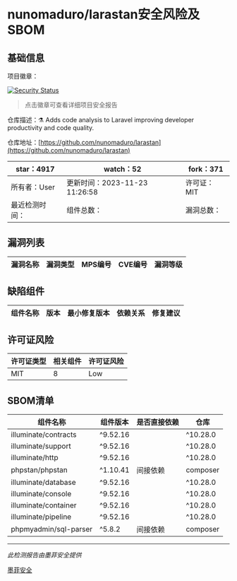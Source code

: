 # nunomaduro/larastan安全风险及SBOM

## 基础信息

项目徽章：

[![Security Status](https://www.murphysec.com/platform3/v31/badge/1729937399544766464.svg)](https://www.murphysec.com/console/report/1692241472739106816/1729937399544766464)

> 点击徽章可查看详细项目安全报告

仓库描述：⚗️ Adds code analysis to Laravel improving developer productivity and code quality.

仓库地址：[https://github.com/nunomaduro/larastan](https://github.com/nunomaduro/larastan)

| star：4917 | watch：52 | fork：371 |
| ----------- | -------------- | ------------ |
| 所有者：User | 更新时间：2023-11-23 11:26:58 | 许可证：MIT |
| 最近检测时间： | 组件总数： | 漏洞总数： |




## 漏洞列表

| 漏洞名称 | 漏洞类型 | MPS编号 | CVE编号 | 漏洞等级 |
| ------- | ------ | ------- | ------ | ----- |





## 缺陷组件

| 组件名称 | 版本 | 最小修复版本 | 依赖关系 | 修复建议 |
| -------- | ---- | ------------ | -------- | -------- |





## 许可证风险

| 许可证类型 | 相关组件 | 许可证风险 |
| ---------- | -------- | ---------- |
|MIT|8|Low|




## SBOM清单

| 组件名称 | 组件版本 | 是否直接依赖 | 仓库 |
| -------- | -------- | ------------ | ---- |
|illuminate/contracts|^9.52.16 || ^10.28.0|间接依赖|composer|
|illuminate/support|^9.52.16 || ^10.28.0|间接依赖|composer|
|illuminate/http|^9.52.16 || ^10.28.0|间接依赖|composer|
|phpstan/phpstan|^1.10.41|间接依赖|composer|
|illuminate/database|^9.52.16 || ^10.28.0|间接依赖|composer|
|illuminate/console|^9.52.16 || ^10.28.0|间接依赖|composer|
|illuminate/container|^9.52.16 || ^10.28.0|间接依赖|composer|
|illuminate/pipeline|^9.52.16 || ^10.28.0|间接依赖|composer|
|phpmyadmin/sql-parser|^5.8.2|间接依赖|composer|


------

*此检测报告由墨菲安全提供*

[墨菲安全](www.murphysec.com)